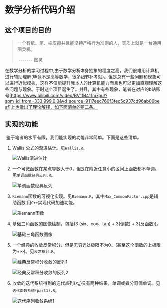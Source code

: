 # 数学分析代码介绍

## 这个项目的目的

> 一个有纸、笔、橡皮擦并且能坚持严格行为准则的人，实质上就是一台通用图灵机。 
>
> ​																				------- 图灵

​	在数学分析的学习过程中,由于数学分析本身抽象的程度之高，我们很难用计算机进行辅助理解(毕竟不是高等数学，很多细节补考就)。但是总有一些问题和现象可以进行近似模拟，这样不仅能提升我本人的计算机能力而且也可以更加直观理解这些问题与现象。于时这个项目诞生了。并且，其中有些现象，笔者在对应的b站账号[https://www.bilibili.com/video/BV1fN411m7pu/?spm_id_from=333.999.0.0&vd_source=9117eec760f3fec5c937cd96ab06beaf]上也做出了理论解释，如下面清单的第二条。

## 实现的功能

​	鉴于笔者的水平有限，我们能实现的功能非常简单。下面是这些清单。

1. Wallis 公式的渐进估计。见`Wallis.R`。

   ![Wallis渐进估计](https://gitee.com/cantour123/AdvancedAlgebra/blob/master/%E6%95%B0%E5%AD%A6%E5%88%86%E6%9E%90/picture/Wallis公式.png)

2. 一个可微函数在某点导数大于0，但是在附近任意小的区间上函数都不单调。见`单调函数经典反列.R`。

   ![单调函数经典反列](https://gitee.com/cantour123/AdvancedAlgebra/blob/master/%E6%95%B0%E5%AD%A6%E5%88%86%E6%9E%90/picture/单调函数经典反列.png)

3. `Riemann`函数的可视化实现。见`Riemann.R`，其中`Max_CommonFactor.cpp`是辅助函数,用`C++`实现代码加速功能。

   ![Riemann函数](https://gitee.com/cantour123/AdvancedAlgebra/blob/master/%E6%95%B0%E5%AD%A6%E5%88%86%E6%9E%90/picture/Riemann函数.png)

4. 基础三角函数的图像绘制，包括(3 (sin、cox、tan) +  3(倒数)  + 3(反函数))。

   ![基础三角函数图像](https://gitee.com/cantour123/AdvancedAlgebra/blob/master/%E6%95%B0%E5%AD%A6%E5%88%86%E6%9E%90/picture/基础三角函数图像.png)

5. 一个经典的收敛反常积分，但是无穷远处极限不为0。(甚至这个函数的上极限为$+\infty$)。见`反常积分.R`。

   ![经典反常积分收敛的反列1](https://gitee.com/cantour123/AdvancedAlgebra/blob/master/%E6%95%B0%E5%AD%A6%E5%88%86%E6%9E%90/picture/反常积分经典反列1.png)

   ![经典反常积分收敛的反列2](https://gitee.com/cantour123/AdvancedAlgebra/blob/master/%E6%95%B0%E5%AD%A6%E5%88%86%E6%9E%90/picture/反常积分经典反列2.png)

6. 收敛的迭代系统得到的迭代点列$\{x_{n}\}$只有两种结果，单调或者分奇偶单调。见`迭代函数系统(part1).R`。

   ![迭代序列收敛系统1](https://gitee.com/cantour123/AdvancedAlgebra/blob/master/%E6%95%B0%E5%AD%A6%E5%88%86%E6%9E%90/picture/迭代函数迭代系统1.png)